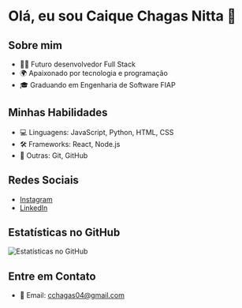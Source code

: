 # Olá, eu sou Caique Chagas Nitta 👋

## Sobre mim
- 👨‍💻 Futuro desenvolvedor Full Stack
- 🌍 Apaixonado por tecnologia e programação
- 🎓 Graduando em Engenharia de Software FIAP

## Minhas Habilidades
- 💻 Linguagens: JavaScript, Python, HTML, CSS
- 🛠️ Frameworks: React, Node.js
- 🚀 Outras: Git, GitHub

## Redes Sociais
- [Instagram](https://www.instagram.com/caique.chagas_/)
- [LinkedIn](https://www.linkedin.com/in/caique-chagas-nitta-54500b249)


## Estatísticas no GitHub
![Estatísticas no GitHub](https://github-readme-stats.vercel.app/api?username=CaiqueCN04&show_icons=true)

## Entre em Contato
- 📧 Email: cchagas04@gmail.com

